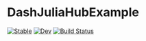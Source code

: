 # DashJuliaHubExample

[![Stable](https://img.shields.io/badge/docs-stable-blue.svg)](https://sjkelly.github.io/DashJuliaHubExample.jl/stable)
[![Dev](https://img.shields.io/badge/docs-dev-blue.svg)](https://sjkelly.github.io/DashJuliaHubExample.jl/dev)
[![Build Status](https://github.com/sjkelly/DashJuliaHubExample.jl/workflows/CI/badge.svg)](https://github.com/sjkelly/DashJuliaHubExample.jl/actions)
